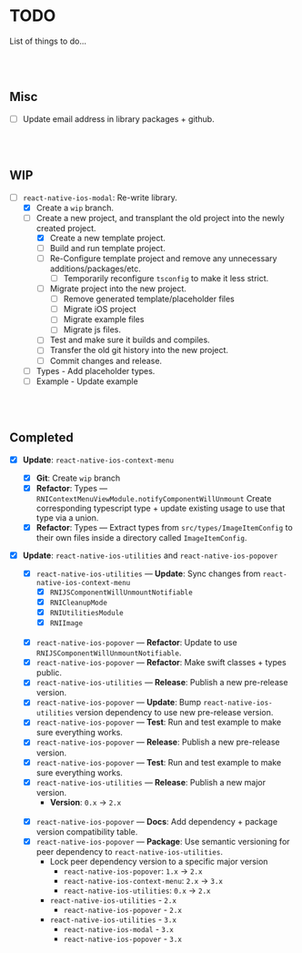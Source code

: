# TODO

List of things to do...

<br><br>

## Misc

- [ ] Update email address in library packages + github.

<br><br>

## WIP

- [ ] `react-native-ios-modal`: Re-write library.
	- [x] Create a `wip` branch.
	- [ ] Create a new project, and transplant the old project into the newly created project.
		- [x] Create a new template project.
		- [ ] Build and run template project.
		- [ ] Re-Configure template project and remove any unnecessary additions/packages/etc. 
			- [ ] Temporarily reconfigure `tsconfig` to make it less strict.
		- [ ] Migrate project into the new project.
			- [ ] Remove generated template/placeholder files
			- [ ] Migrate iOS project
			- [ ] Migrate example files
			- [ ] Migrate js files.
		- [ ] Test and make sure it builds and compiles. 
		- [ ] Transfer the old git history into the new project.
		- [ ] Commit changes and release.
	- [ ] Types - Add placeholder types.
	- [ ] Example - Update example

<br><br>

## Completed

- [x] **Update**: `react-native-ios-context-menu`

  - [x] **Git**: Create `wip` branch
  - [x] **Refactor**: Types —  `RNIContextMenuViewModule.notifyComponentWillUnmount` Create corresponding typescript type + update existing usage to use that type via a union.
  - [x] **Refactor**: Types — Extract types from `src/types/ImageItemConfig` to their own files inside a directory called `ImageItemConfig`.
  
- [x] **Update**: `react-native-ios-utilities` and `react-native-ios-popover`

	- [x] `react-native-ios-utilities` — **Update**: Sync changes from `react-native-ios-context-menu`
		- [x] `RNIJSComponentWillUnmountNotifiable`
		- [x] `RNICleanupMode`
		- [x] `RNIUtilitiesModule`
		- [x] `RNIImage`

	<br>

	- [x] `react-native-ios-popover` — **Refactor**: Update to use `RNIJSComponentWillUnmountNotifiable`. 
	- [x] `react-native-ios-popover` — **Refactor**: Make swift classes + types public. 
	- [x] `react-native-ios-utilities` — **Release**: Publish a new pre-release version.
	- [x] `react-native-ios-popover` —  **Update**: Bump `react-native-ios-utilities` version dependency to use new pre-release version.
	- [x] `react-native-ios-popover` —  **Test**: Run and test example to make sure everything works.
	- [x] `react-native-ios-popover` —  **Release**: Publish a new pre-release version.
	- [x] `react-native-ios-popover` —  **Test**: Run and test example to make sure everything works.
	- [x] `react-native-ios-utilities` — **Release**: Publish a new major version.
		* **Version**: `0.x` -> `2.x`
	
	<br>
	
	- [x] `react-native-ios-popover` — **Docs**: Add dependency + package version compatibility table.
	- [x] `react-native-ios-popover` —  **Package**: Use semantic versioning for peer dependency to  `react-native-ios-utilities`.
		* Lock peer dependency version to a specific major version
			* `react-native-ios-popover`: `1.x` -> `2.x`
			* `react-native-ios-context-menu`: `2.x` -> `3.x`
			* `react-native-ios-utilities`: `0.x` -> `2.x`
		* `react-native-ios-utilities` - `2.x`
			* `react-native-ios-popover` - `2.x`
		* `react-native-ios-utilities` - `3.x`
			* `react-native-ios-modal` - `3.x`
			* `react-native-ios-popover` - `3.x`
